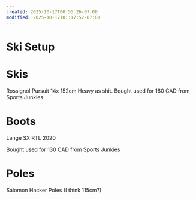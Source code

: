 ```yaml
---
created: 2025-10-17T00:55:26-07:00
modified: 2025-10-17T01:17:52-07:00
---
```


# Ski Setup

# Skis

Rossignol Pursuit 14x 152cm
Heavy as shit. 
Bought used for 180 CAD from Sports Junkies.

# Boots

Lange SX RTL 2020

Bought used for 130 CAD from Sports Junkies

# Poles

Salomon Hacker Poles (I think 115cm?)
